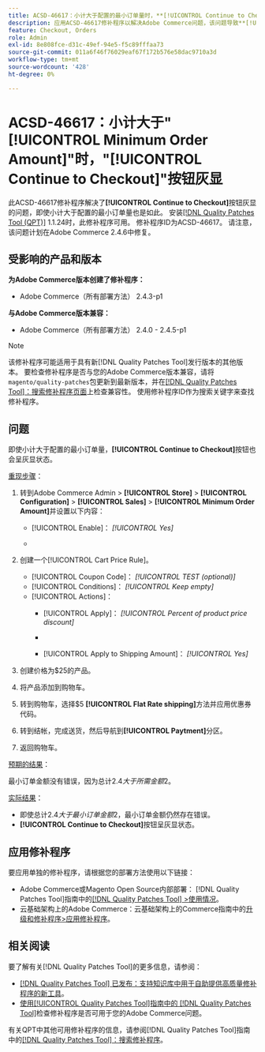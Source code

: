 ```yaml
---
title: ACSD-46617：小计大于配置的最小订单量时，**[!UICONTROL Continue to Checkout]**按钮灰显
description: 应用ACSD-46617修补程序以解决Adobe Commerce问题，该问题导致**[!UICONTROL Continue to Checkout]**按钮灰显，即使小计大于配置的最小订单量也是如此。
feature: Checkout, Orders
role: Admin
exl-id: 8e808fce-d31c-49ef-94e5-f5c89fffaa73
source-git-commit: 011a6f46f76029eaf67f172b576e58dac9710a3d
workflow-type: tm+mt
source-wordcount: '428'
ht-degree: 0%

---
```


# ACSD-46617：小计大于&quot;[!UICONTROL Minimum Order Amount]&quot;时，&quot;[!UICONTROL Continue to Checkout]&quot;按钮灰显

此ACSD-46617修补程序解决了&#x200B;**[!UICONTROL Continue to Checkout]**&#x200B;按钮灰显的问题，即使小计大于配置的最小订单量也是如此。 安装[[!DNL Quality Patches Tool (QPT)]](https://experienceleague.adobe.com/en/docs/commerce-operations/tools/quality-patches-tool/quality-patches-tool-to-self-serve-quality-patches) 1.1.24时，此修补程序可用。 修补程序ID为ACSD-46617。 请注意，该问题计划在Adobe Commerce 2.4.6中修复。

## 受影响的产品和版本

**为Adobe Commerce版本创建了修补程序：**

* Adobe Commerce（所有部署方法） 2.4.3-p1

**与Adobe Commerce版本兼容：**

* Adobe Commerce（所有部署方法） 2.4.0 - 2.4.5-p1

>[!NOTE]
>
>该修补程序可能适用于具有新[!DNL Quality Patches Tool]发行版本的其他版本。 要检查修补程序是否与您的Adobe Commerce版本兼容，请将`magento/quality-patches`包更新到最新版本，并在[[!DNL Quality Patches Tool]：搜索修补程序页面](https://experienceleague.adobe.com/tools/commerce-quality-patches/index.html)上检查兼容性。 使用修补程序ID作为搜索关键字来查找修补程序。

## 问题

即使小计大于配置的最小订单量，**[!UICONTROL Continue to Checkout]**&#x200B;按钮也会呈灰显状态。

<u>重现步骤</u>：

1. 转到Adobe Commerce Admin > **[!UICONTROL Store]** > **[!UICONTROL Configuration]** > **[!UICONTROL Sales]** > **[!UICONTROL Minimum Order Amount]**&#x200B;并设置以下内容：
   * [!UICONTROL Enable]： *[!UICONTROL Yes]*
   * &#x200B;

     [!UICONTROL Minimum Amount]: *2*

1. 创建一个[!UICONTROL Cart Price Rule]。
   * [!UICONTROL Coupon Code]： *[!UICONTROL TEST (optional)]*
   * [!UICONTROL Conditions]： *[!UICONTROL Keep empty]*
   * [!UICONTROL Actions]：
      * [!UICONTROL Apply]： *[!UICONTROL Percent of product price discount]*
      * &#x200B;

        [!UICONTROL Discount Amount]: *92*
      * [!UICONTROL Apply to Shipping Amount]： *[!UICONTROL Yes]*
1. 创建价格为$25的产品。
1. 将产品添加到购物车。
1. 转到购物车，选择$5 **[!UICONTROL Flat Rate shipping]**&#x200B;方法并应用优惠券代码。
1. 转到结帐，完成送货，然后导航到&#x200B;**[!UICONTROL Paytment]**&#x200B;分区。
1. 返回购物车。

<u>预期的结果</u>：

最小订单金额没有错误，因为总计$2.4大于所需金额$2。

<u>实际结果</u>：

* 即使总计$2.4大于最小订单金额$2，最小订单金额仍然存在错误。
* **[!UICONTROL Continue to Checkout]**&#x200B;按钮呈灰显状态。

## 应用修补程序

要应用单独的修补程序，请根据您的部署方法使用以下链接：

* Adobe Commerce或Magento Open Source内部部署： [!DNL Quality Patches Tool]指南中的[[!DNL Quality Patches Tool] >使用情况](/help/tools/quality-patches-tool/usage.md)。
* 云基础架构上的Adobe Commerce：云基础架构上的Commerce指南中的[升级和修补程序>应用修补程序](https://experienceleague.adobe.com/docs/commerce-cloud-service/user-guide/develop/upgrade/apply-patches.html)。

## 相关阅读

要了解有关[!DNL Quality Patches Tool]的更多信息，请参阅：

* [[!DNL Quality Patches Tool] 已发布：支持知识库中用于自助提供高质量修补程序的新工具](https://experienceleague.adobe.com/en/docs/commerce-operations/tools/quality-patches-tool/quality-patches-tool-to-self-serve-quality-patches)。
* [使用[!UICONTROL Quality Patches Tool]指南中的 [!DNL Quality Patches Tool]](/help/tools/quality-patches-tool/patches-available-in-qpt/check-patch-for-magento-issue-with-magento-quality-patches.md)检查修补程序是否可用于您的Adobe Commerce问题。


有关QPT中其他可用修补程序的信息，请参阅[!DNL Quality Patches Tool]指南中的[[!DNL Quality Patches Tool]：搜索修补程序](https://experienceleague.adobe.com/tools/commerce-quality-patches/index.html)。
